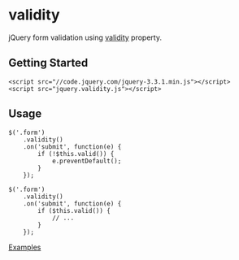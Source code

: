 # validity
jQuery form validation using [validity](https://html.spec.whatwg.org/#dom-cva-validity) property.

## Getting Started
```
<script src="//code.jquery.com/jquery-3.3.1.min.js"></script>
<script src="jquery.validity.js"></script>
```

## Usage
```
$('.form')
    .validity()
    .on('submit', function(e) {
        if (!$this.valid()) {
            e.preventDefault();
        }
    });
```

```
$('.form')
    .validity()
    .on('submit', function(e) {
        if ($this.valid()) {
            // ...
        }
    });
```

[Examples](http://htmlpreview.github.io/?https://github.com/gustavoconci/validity/blob/master/index.html)
